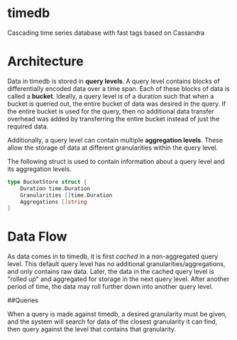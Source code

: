 timedb
======

Cascading time series database with fast tags based on Cassandra

# Architecture

Data in timedb is stored in **query levels**. A query level contains blocks of differentially encoded data over a time span. Each of these blocks of data is called a **bucket**. Ideally, a query level is of a duration such that when a bucket is queried out, the entire bucket of data was desired in the query. If the entire bucket is used for the query, then no additional data transfer overhead was added by transferring the entire bucket instead of just the required data.

Additionally, a query level can contain multiple **aggregation levels**. These allow the storage of data at different granularities within the query level.

The following struct is used to contain information about a query level and its aggregation levels.

````go
type BucketStore struct {
    Duration time.Duration
    Granularities []time.Duration
    Aggregations []string
}
````

# Data Flow

As data comes in to timedb, it is first *cached* in a non-aggregated query level. This default query level has no additional granularities/aggregations, and only contains raw data. Later, the data in the cached query level is "rolled up" and aggregated for storage in the next query level. After another period of time, the data may roll further down into another query level.

##Queries

When a query is made against timedb, a desired granularity must be given, and the system will search for data of the closest granularity it can find, then query against the level that contains that granularity.
